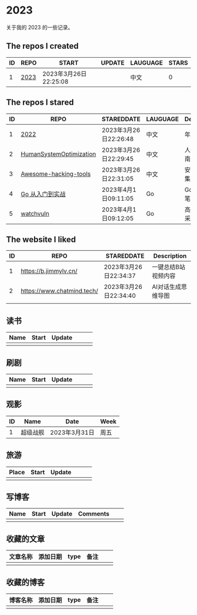 # 2023
关于我的 2023 的一些记录。

## The repos I created
| ID   | REPO                                   | START                 | UPDATE | LAUGUAGE | STARS |
| ---- | -------------------------------------- | --------------------- | ------ | -------- | ----- |
| 1    | [2023](https://github.com/m1ssya/2023) | 2023年3月26日22:25:08 |        | 中文     | 0     |

## The repos I stared
| ID   | REPO                                                         | STAREDDATE            | LAUGUAGE | Description          |
| ---- | ------------------------------------------------------------ | --------------------- | -------- | -------------------- |
| 1    | [2022](https://github.com/yihong0618/2022)                   | 2023年3月26日22:26:48 | 中文     | 年度统计             |
| 2    | [HumanSystemOptimization](https://github.com/awake1t/HumanSystemOptimization) | 2023年3月26日22:29:45 | 中文     | 人体健康指南         |
| 3    | [Awesome-hacking-tools](https://github.com/awake1t/Awesome-hacking-tools) | 2023年3月26日22:31:05 | 中文     | 安全工具收集         |
| 4    | [Go 从入门到实战](https://github.com/xinliangnote/Go)        | 2023年4月1日09:11:05  | Go       | Go语言学习笔记       |
| 5    | [watchvuln](https://github.com/zema1/watchvuln)              | 2023年4月1日09:12:05  | Go       | 高价值漏洞采集与推送 |

## The website I liked

| ID   | REPO                       | STAREDDATE            | Description         |
| ---- | -------------------------- | --------------------- | ------------------- |
| 1    | https://b.jimmylv.cn/      | 2023年3月26日22:34:37 | 一键总结B站视频内容 |
| 2    | https://www.chatmind.tech/ | 2023年3月26日22:34:40 | AI对话生成思维导图  |
|      |                            |                       |                     |

## 读书

| Name | Start | Update |      |      |      |
| ---- | ----- | ------ | ---- | ---- | ---- |
|      |       |        |      |      |      |


## 刷剧

| Name | Start | Update |      |      |      |
| ---- | ----- | ------ | ---- | ---- | ---- |
|      |       |        |      |      |      |


## 观影

| ID   | Name     | Date          | Week |
| ---- | -------- | ------------- | ---- |
| 1    | 超级战舰 | 2023年3月31日 | 周五 |

## 旅游

| Place | Start | Update |      |      |      |
| ----- | ----- | ------ | ---- | ---- | ---- |
|       |       |        |      |      |      |

## 写博客

| Name | Start | Update | Comments |      |      |
| ---- | ----- | ------ | -------- | ---- | ---- |
|      |       |        |          |      |      |

## 收藏的文章
| 文章名称 | 添加日期 | type | 备注 |      |      |
| -------- | -------- | ---- | ---- | ---- | ---- |
|          |          |      |      |      |      |


## 收藏的博客
| 博客名称 | 添加日期 | type | 备注 |      |      |
| -------- | -------- | ---- | ---- | ---- | ---- |
|          |          |      |      |      |      |
